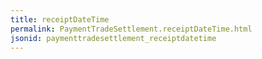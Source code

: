 ```yaml
---
title: receiptDateTime
permalink: PaymentTradeSettlement.receiptDateTime.html
jsonid: paymenttradesettlement_receiptdatetime
---
```

